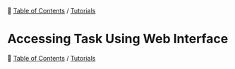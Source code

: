 🔖 [Table of Contents](../README.md) / [Tutorials](README.md)

# Accessing Task Using Web Interface

🔖 [Table of Contents](../README.md) / [Tutorials](README.md)
